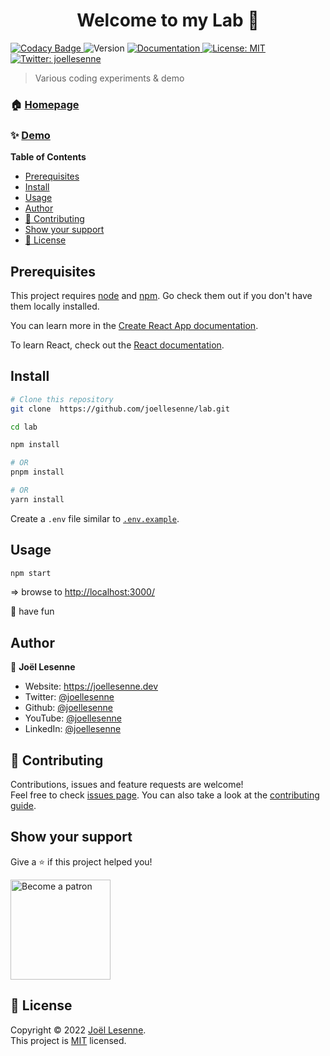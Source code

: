 <h1 align="center">
  Welcome to my Lab 👋
</h1>
<p>
    <a href="https://www.codacy.com/gh/joellesenne/lab/dashboard?utm_source=github.com&amp;utm_medium=referral&amp;utm_content=joellesenne/lab&amp;utm_campaign=Badge_Grade">
        <img alt="Codacy Badge" src="https://app.codacy.com/project/badge/Grade/6553513b8d1b49d2a5f87e96e1fa79e0"/>
    </a>
    <img alt="Version" src="https://img.shields.io/badge/version-2.0.0-blue.svg?cacheSeconds=2592000" />
    <a href="https://github.com/joellesenne/lab#readme" target="_blank">
        <img alt="Documentation" src="https://img.shields.io/badge/documentation-yes-brightgreen.svg" />
    </a>
    <a href="LICENSE" target="_blank">
        <img alt="License: MIT" src="https://img.shields.io/badge/License-MIT-yellow.svg" />
    </a>
    <a href="https://twitter.com/joellesenne" target="_blank">
        <img alt="Twitter: joellesenne" src="https://img.shields.io/twitter/follow/joellesenne.svg?style=social" />
    </a>
</p>

> Various coding experiments & demo

### 🏠 [Homepage](https://github.com/joellesenne/lab.joellesenne.dev)

### ✨ [Demo](https://lab.joellesenne.dev)

**Table of Contents**

- [Prerequisites](#prerequisites)
- [Install](#install)
- [Usage](#usage)
- [Author](#author)
- [🤝 Contributing](#-contributing)
- [Show your support](#show-your-support)
- [📝 License](#-license)

## Prerequisites

This project requires [node](https://nodejs.org) and [npm](https://npmjs.com). Go check them out if you don't have them locally installed.

You can learn more in the [Create React App documentation](https://facebook.github.io/create-react-app/docs/getting-started).

To learn React, check out the [React documentation](https://reactjs.org/).

## Install

```sh
# Clone this repository
git clone  https://github.com/joellesenne/lab.git

cd lab

npm install

# OR
pnpm install

# OR
yarn install
```
Create a `.env` file similar to [`.env.example`](.env.example).

## Usage

```sh
npm start
```

=> browse to [http://localhost:3000/](http://localhost:3000/)

🎉 have fun

## Author

👤 **Joël Lesenne**

- Website: https://joellesenne.dev
- Twitter: [@joellesenne](https://twitter.com/joellesenne)
- Github: [@joellesenne](https://github.com/joellesenne)
- YouTube: [@joellesenne](https://youtube.com/@joellesenne)
- LinkedIn: [@joellesenne](https://linkedin.com/in/joellesenne)

## 🤝 Contributing

Contributions, issues and feature requests are welcome!<br />Feel free to check [issues page](https://github.com/joellesenne/lab/issues). You can also take a look at the [contributing guide](https://github.com/joellesenne/lab/blob/main/CONTRIBUTING.md).

## Show your support

Give a ⭐️ if this project helped you!

<a href="https://www.patreon.com/joellesenne">
  <img alt="Become a patron" src="https://c5.patreon.com/external/logo/become_a_patron_button@2x.png" width="160">
</a>

## 📝 License

Copyright © 2022 [Joël Lesenne](https://github.com/joellesenne). <br />
This project is [MIT](LICENSE) licensed.
